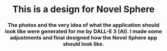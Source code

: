 <h1 align="center">This is a design for Novel Sphere</h1>
<h3 align="center">The photos and the very idea of what the application should look like were generated for me by DALL-E 3 (AI). I made some adjustments and final designed how the Novel Sphere app should look like.</h3>
